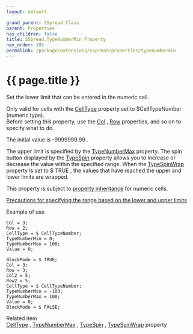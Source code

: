 ```yaml
---
layout: default

grand_parent: SSpread Class
parent: Properties
has_children: false
title: SSpread.TypeNumberMin Property
nav_order: 185
permalink: /package/extension5/sspread/properties/typenumbermin
---
```

# {{ page.title }}

Set the lower limit that can be entered in the numeric cell.

Only valid for cells with the <a href="/package/extension5/sspread/properties/celltype">CellType</a> property set to $CellTypeNumber (numeric type).
<br>Before setting this property, use the <a href="/package/extension5/sspread/properties/col">Col</a> , <a href="/package/extension5/sspread/properties/row">Row</a> properties, and so on to specify what to do.

The initial value is -9999999.99 .

The upper limit is specified by the <a href="/package/extension5/sspread/properties/typenumbermax">TypeNumberMax</a> property.
The spin button displayed by the <a href="/package/extension5/sspread/properties/typespin">TypeSpin</a> property allows you to increase or decrease the value within the specified range. When the <a href="/package/extension5/sspread/properties/typenspinwrap">TypeSpinWrap</a> property is set to $ TRUE , the values ​​that have reached the upper and lower limits are wrapped.

This property is subject to <a href="/package/extension5/sspread/properties/celltype#property-inheritance-for-each-cell-data-type">property inheritance</a> for numeric cells.

<a href="/package/extension5/sspread/#precautions-for-specifying-the-range-based-on-the-lower-and-upper-limits-">Precautions for specifying the range based on the lower and upper limits</a>

Example of use
```
Col = 3;
Row = 2;
CellType = $ CellTypeNumber;
TypeNumberMin = 0;
TypeNumberMax = 100;
Value = 0;
 
BlockMode = $ TRUE;
Col = 3;
Row = 3;
Col2 = 5;
Row2 = 5;
CellType = $ CellTypeNumber;
TypeNumberMin = -100;
TypeNumberMax = 100;
Value = 0;
BlockMode = $ FALSE;
```

Related item<br>
<a href="/package/extension5/sspread/properties/celltype">CellType</a> , <a href="/package/extension5/sspread/properties/typenumbermax">TypeNumberMax</a> , <a href="/package/extension5/sspread/properties/typespin">TypeSpin</a> , <a href="/package/extension5/sspread/properties/typenspinwrap">TypeSpinWrap</a> property